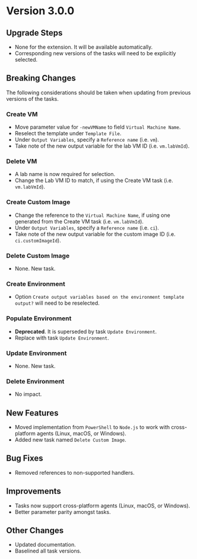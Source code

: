 # Version 3.0.0

## Upgrade Steps
- None for the extension. It will be available automatically.
- Corresponding new versions of the tasks will need to be explicitly selected.

## Breaking Changes
The following considerations should be taken when updating from previous versions of the tasks.

### Create VM
* Move parameter value for `-newVMName` to field `Virtual Machine Name`.
* Reselect the template under `Template File`.
* Under `Output Variables`, specify a `Reference name` (i.e. `vm`).
* Take note of the new output variable for the lab VM ID (i.e. `vm.labVmId`).

### Delete VM
* A lab name is now required for selection.
* Change the Lab VM ID to match, if using the Create VM task (i.e. `vm.labVmId`).

### Create Custom Image
* Change the reference to the `Virtual Machine Name`, if using one generated from the Create VM task (i.e. `vm.labVmId`).
* Under `Output Variables`, specify a `Reference name` (i.e. `ci`).
* Take note of the new output variable for the custom image ID (i.e. `ci.customImageId`).

### Delete Custom Image
* None. New task.

### Create Environment
* Option `Create output variables based on the environment template output?` will need to be reselected.

### Populate Environment
* **Deprecated**. It is superseded by task `Update Environment`.
* Replace with task `Update Environment`.

### Update Environment
* None. New task.

### Delete Environment
* No impact.

## New Features
- Moved implementation from `PowerShell` to `Node.js` to work with cross-platform agents (Linux, macOS, or Windows).
- Added new task named `Delete Custom Image`.

## Bug Fixes
- Removed references to non-supported handlers.

## Improvements
- Tasks now support cross-platform agents (Linux, macOS, or Windows).
- Better parameter parity amongst tasks.

## Other Changes
- Updated documentation.
- Baselined all task versions.